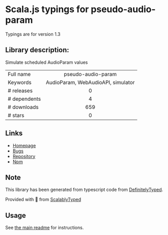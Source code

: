 
# Scala.js typings for pseudo-audio-param

Typings are for version 1.3

## Library description:
Simulate scheduled AudioParam values

|                    |                 |
| ------------------ | :-------------: |
| Full name          | pseudo-audio-param |
| Keywords           | AudioParam, WebAudioAPI, simulator |
| # releases         | 0 |
| # dependents       | 4 |
| # downloads        | 659 |
| # stars            | 0 |

## Links
- [Homepage](https://github.com/mohayonao/pseudo-audio-param/)
- [Bugs](https://github.com/mohayonao/pseudo-audio-param/issues)
- [Repository](https://github.com/mohayonao/pseudo-audio-param)
- [Npm](https://www.npmjs.com/package/pseudo-audio-param)
    


## Note
This library has been generated from typescript code from [DefinitelyTyped](https://definitelytyped.org).

Provided with :purple_heart: from [ScalablyTyped](https://github.com/oyvindberg/ScalablyTyped)

## Usage
See [the main readme](../../readme.md) for instructions.


